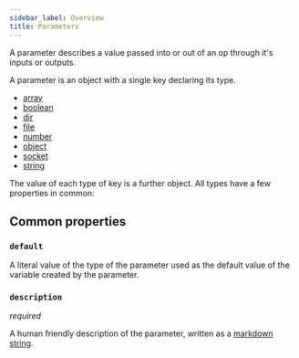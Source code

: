 ```yaml
---
sidebar_label: Overview
title: Parameters
---
```


A parameter describes a value passed into or out of an op through it's inputs or outputs.

A parameter is an object with a single key declaring its type.

- [array](array.md)
- [boolean](boolean.md)
- [dir](dir.md)
- [file](file.md)
- [number](number.md)
- [object](object.md)
- [socket](socket.md)
- [string](string.md)

The value of each type of key is a further object. All types have a few properties in common:

## Common properties

### `default`

A literal value of the type of the parameter used as the default value of the variable created by the parameter.

### `description`

_required_

A human friendly description of the parameter, written as a [markdown string](markdown.md).

